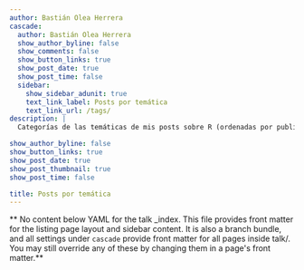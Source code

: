 ```yaml
---
author: Bastián Olea Herrera
cascade:
  author: Bastián Olea Herrera
  show_author_byline: false
  show_comments: false
  show_button_links: true
  show_post_date: true
  show_post_time: false
  sidebar:
    show_sidebar_adunit: true
    text_link_label: Posts por temática
    text_link_url: /tags/
description: |
  Categorías de las temáticas de mis posts sobre R (ordenadas por publicaciones recientes).

show_author_byline: false
show_button_links: true
show_post_date: true
show_post_thumbnail: true
show_post_time: false

title: Posts por temática
---
```


** No content below YAML for the talk _index. This file provides front matter for the listing page layout and sidebar content. It is also a branch bundle, and all settings under `cascade` provide front matter for all pages inside talk/. You may still override any of these by changing them in a page's front matter.**
